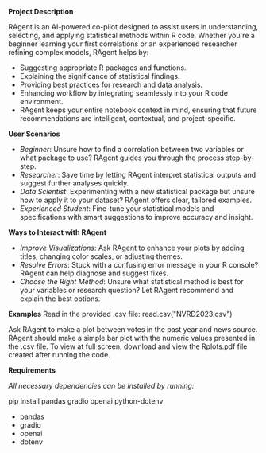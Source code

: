 **Project Description**

RAgent is an AI-powered co-pilot designed to assist users in understanding, selecting, and applying statistical methods within R code. Whether you're a beginner learning your first correlations or an experienced researcher refining complex models, RAgent helps by:

- Suggesting appropriate R packages and functions.
- Explaining the significance of statistical findings.
- Providing best practices for research and data analysis.
- Enhancing workflow by integrating seamlessly into your R code environment.
- RAgent keeps your entire notebook context in mind, ensuring that future recommendations are intelligent, contextual, and project-specific.

**User Scenarios**
- *Beginner*: Unsure how to find a correlation between two variables or what package to use? RAgent guides you through the process step-by-step.
- *Researcher*: Save time by letting RAgent interpret statistical outputs and suggest further analyses quickly.
- *Data Scientist*: Experimenting with a new statistical package but unsure how to apply it to your dataset? RAgent offers clear, tailored examples.
- *Experienced Student*: Fine-tune your statistical models and specifications with smart suggestions to improve accuracy and insight.

**Ways to Interact with RAgent**
- *Improve Visualizations*: Ask RAgent to enhance your plots by adding titles, changing color scales, or adjusting themes.
- *Resolve Errors*: Stuck with a confusing error message in your R console? RAgent can help diagnose and suggest fixes.
- *Choose the Right Method*: Unsure what statistical method is best for your variables or research question? Let RAgent recommend and explain the best options.

**Examples**
Read in the provided .csv file:
read.csv("NVRD2023.csv")

Ask RAgent to make a plot between votes in the past year and news source. RAgent should make a simple bar plot with the numeric values presented in the .csv file. To view at full screen, download and view the Rplots.pdf file created after running the code.

**Requirements**

*All necessary dependencies can be installed by running:*

pip install pandas gradio openai python-dotenv
- pandas
- gradio
- openai
- dotenv